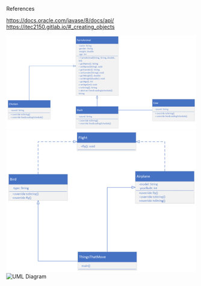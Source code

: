 References

https://docs.oracle.com/javase/8/docs/api/
https://itec2150.gitlab.io/#_creating_objects

![UML Diagram](FarmAnimals.png)
![UML Diagram](FlyingEntities.png)
![UML Diagram]()
